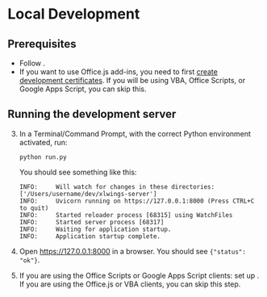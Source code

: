 # Local Development

## Prerequisites

- Follow [](repo_setup.md).
- If you want to use Office.js add-ins, you need to first [create development certificates](dev_certificates.md). If you will be using VBA, Office Scripts, or Google Apps Script, you can skip this.

## Running the development server

3. In a Terminal/Command Prompt, with the correct Python environment activated, run:

   ```
   python run.py
   ```

   You should see something like this:

   ```text
   INFO:     Will watch for changes in these directories: ['/Users/username/dev/xlwings-server']
   INFO:     Uvicorn running on https://127.0.0.1:8000 (Press CTRL+C to quit)
   INFO:     Started reloader process [68315] using WatchFiles
   INFO:     Started server process [68317]
   INFO:     Waiting for application startup.
   INFO:     Application startup complete.
   ```

4. Open https://127.0.0.1:8000 in a browser. You should see `{"status": "ok"}`.
5. If you are using the Office Scripts or Google Apps Script clients: set up [](tunneling.md). If you are using the Office.js or VBA clients, you can skip this step.

